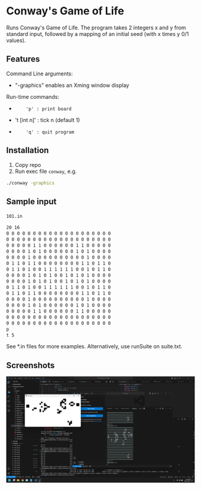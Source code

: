 
# Conway's Game of Life

Runs Conway's Game of Life. The program takes 2 integers x and y from standard input, 
followed by a mapping of an initial seed (with x times y 0/1 values). 


## Features

Command Line arguments:
- "-graphics" enables an Xming window display

Run-time commands:
-         'p' : print board
- 't [int n]' : tick n (default 1)
-         'q' : quit program


## Installation

1. Copy repo
2. Run exec file ``conway``, e.g.
```bash
./conway -graphics
```


## Sample input

``101.in``
```
20 16
0 0 0 0 0 0 0 0 0 0 0 0 0 0 0 0 0 0 0 0
0 0 0 0 0 0 0 0 0 0 0 0 0 0 0 0 0 0 0 0
0 0 0 0 0 1 1 0 0 0 0 0 0 1 1 0 0 0 0 0
0 0 0 0 1 0 1 0 0 0 0 0 0 1 0 1 0 0 0 0
0 0 0 0 1 0 0 0 0 0 0 0 0 0 0 1 0 0 0 0
0 1 1 0 1 1 0 0 0 0 0 0 0 0 1 1 0 1 1 0
0 1 1 0 1 0 0 1 1 1 1 1 1 0 0 1 0 1 1 0
0 0 0 0 1 0 1 0 1 0 0 1 0 1 0 1 0 0 0 0
0 0 0 0 1 0 1 0 1 0 0 1 0 1 0 1 0 0 0 0
0 1 1 0 1 0 0 1 1 1 1 1 1 0 0 1 0 1 1 0
0 1 1 0 1 1 0 0 0 0 0 0 0 0 1 1 0 1 1 0
0 0 0 0 1 0 0 0 0 0 0 0 0 0 0 1 0 0 0 0
0 0 0 0 1 0 1 0 0 0 0 0 0 1 0 1 0 0 0 0
0 0 0 0 0 1 1 0 0 0 0 0 0 1 1 0 0 0 0 0
0 0 0 0 0 0 0 0 0 0 0 0 0 0 0 0 0 0 0 0
0 0 0 0 0 0 0 0 0 0 0 0 0 0 0 0 0 0 0 0
p
t 5
```

See *.in files for more examples. Alternatively, use runSuite on suite.txt.


## Screenshots
![Gosper glider gun](https://github.com/e4chou/ConwaysGameofLife/blob/main/Screenshot%202024-08-21%20115838.png?raw=true)
